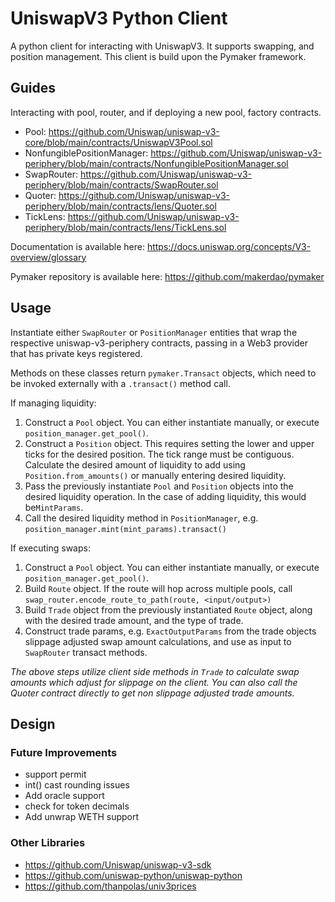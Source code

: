 # UniswapV3 Python Client

A python client for interacting with UniswapV3. It supports swapping, and position management. This client is build upon the Pymaker framework.

## Guides
Interacting with pool, router, and if deploying a new pool, factory contracts.
- Pool: https://github.com/Uniswap/uniswap-v3-core/blob/main/contracts/UniswapV3Pool.sol
- NonfungiblePositionManager: https://github.com/Uniswap/uniswap-v3-periphery/blob/main/contracts/NonfungiblePositionManager.sol
- SwapRouter: https://github.com/Uniswap/uniswap-v3-periphery/blob/main/contracts/SwapRouter.sol
- Quoter: https://github.com/Uniswap/uniswap-v3-periphery/blob/main/contracts/lens/Quoter.sol
- TickLens: https://github.com/Uniswap/uniswap-v3-periphery/blob/main/contracts/lens/TickLens.sol

Documentation is available here: https://docs.uniswap.org/concepts/V3-overview/glossary

Pymaker repository is available here: https://github.com/makerdao/pymaker 

## Usage

Instantiate either `SwapRouter` or `PositionManager` entities that wrap the respective uniswap-v3-periphery contracts, passing in a Web3 provider that has private keys registered.

Methods on these classes return `pymaker.Transact` objects, which need to be invoked externally with a `.transact()` method call.

If managing liquidity:
1. Construct a `Pool` object. You can either instantiate manually, or execute `position_manager.get_pool()`.
2. Construct a `Position` object. This requires setting the lower and upper ticks for the desired position. The tick range must be contiguous. Calculate the desired amount of liquidity to add using `Position.from_amounts()` or manually entering desired liquidity.
3. Pass the previously instantiate `Pool` and `Position` objects into the desired liquidity operation. In the case of adding liquidity, this would be`MintParams`.
4. Call the desired liquidity method in `PositionManager`, e.g. `position_manager.mint(mint_params).transact()`

If executing swaps:

1. Construct a `Pool` object. You can either instantiate manually, or execute `position_manager.get_pool()`.  
2. Build `Route` object. If the route will hop across multiple pools, call `swap_router.encode_route_to_path(route, <input/output>)`
3. Build `Trade` object from the previously instantiated `Route` object, along with the desired trade amount, and the type of trade.
4. Construct trade params, e.g. `ExactOutputParams` from the trade objects slippage adjusted swap amount calculations, and use as input to `SwapRouter` transact methods.

*The above steps utilize client side methods in `Trade` to calculate swap amounts which adjust for slippage on the client. You can also call the Quoter contract directly to get non slippage adjusted trade amounts.*

## Design


### Future Improvements
- support permit
- int() cast rounding issues
- Add oracle support
- check for token decimals
- Add unwrap WETH support

### Other Libraries
- https://github.com/Uniswap/uniswap-v3-sdk
- https://github.com/uniswap-python/uniswap-python
- https://github.com/thanpolas/univ3prices

